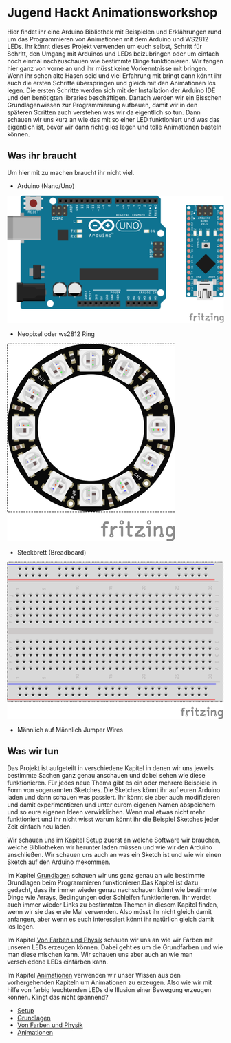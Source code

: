 # Jugend Hackt Animationsworkshop

Hier findet ihr eine Arduino Bibliothek mit Beispielen und Erklährungen rund um das Programmieren von Animationen mit dem Arduino und WS2812 LEDs.
Ihr könnt dieses Projekt verwenden um euch selbst, Schritt für Schritt, den Umgang mit Arduinos und LEDs beizubringen oder um einfach noch einmal nachzuschauen wie bestimmte Dinge funktionieren.
Wir fangen hier ganz von vorne an und ihr müsst keine Vorkenntnisse mit bringen. Wenn ihr schon alte Hasen seid und viel Erfahrung mit bringt dann könnt ihr auch die ersten Schritte überspringen und gleich mit den Animationen los legen.
Die ersten Schritte werden sich mit der Installation der Arduino IDE und den benötigten libraries beschäftigen. Danach werden wir ein Bisschen Grundlagenwissen zur Programmierung aufbauen, damit wir in den späteren Scritten auch verstehen was wir da eigentlich so tun.
Dann schauen wir uns kurz an wie das mit so einer LED funktioniert und was das eigentlich ist, bevor wir dann richtig los legen und tolle Animationen basteln können.

## Was ihr braucht

Um hier mit zu machen braucht ihr nicht viel.

* Arduino (Nano/Uno)

![Arduinos](schematics/arduinos.png)

* Neopixel oder ws2812 Ring

![Breadboard](schematics/neopixel.png)

* Steckbrett (Breadboard)

![Breadboard](schematics/breadboard.png)

* Männlich auf Männlich Jumper Wires

## Was wir tun

Das Projekt ist aufgeteilt in verschiedene Kapitel in denen wir uns jeweils bestimmte Sachen ganz genau anschauen und dabei sehen wie diese funktionieren. Für jedes neue Thema gibt es ein oder mehrere Beispiele in Form von sogenannten Sketches.
Die Sketches könnt ihr auf euren Arduino laden und dann schauen was passiert. Ihr könnt sie aber auch modifizieren und damit experimentieren und unter eurem eigenen Namen abspeichern und so eure eigenen Ideen verwirklichen.
Wenn mal etwas nicht mehr funktioniert und ihr nicht wisst warum könnt ihr die Beispiel Sketches jeder Zeit einfach neu laden.

Wir schauen uns im Kapitel [Setup](doc/Setup.md) zuerst an welche Software wir brauchen, welche Bibliotheken wir herunter laden müssen und wie wir den Arduino anschließen. Wir schauen uns auch an was ein Sketch ist und wie wir einen Sketch auf den Arduino mekommen.

Im Kapitel [Grundlagen](doc/Grundlagen.md) schauen wir uns ganz genau an wie bestimmte Grundlagen beim Programmieren funktionieren.Das Kapitel ist dazu gedacht, dass ihr immer wieder genau nachschauen könnt wie bestimmte Dinge wie Arrays, Bedingungen oder Schleifen funktionieren. Ihr werdet auch immer wieder Links zu bestimmten Themen in diesem Kapitel finden, wenn wir sie das erste Mal verwenden. Also müsst ihr nicht gleich damit anfangen, aber wenn es euch interessiert könnt ihr natürlich gleich damit los legen.

Im Kapitel [Von Farben und Physik](doc/Farben.md) schauen wir uns an wie wir Farben mit unseren LEDs erzeugen können. Dabei geht es um die Grundfarben und wie man diese mischen kann. Wir schauen uns aber auch an wie man verschiedene LEDs einfärben kann.

Im Kapitel [Animationen](doc/Animation.md) verwenden wir unser Wissen aus den vorhergehenden Kapiteln um Animationen zu erzeugen. Also wie wir mit hilfe von farbig leuchtenden LEDs die Illusion einer Bewegung erzeugen können. Klingt das nicht spannend?

* [Setup](doc/Setup.md)
* [Grundlagen](doc/Grundlagen.md)
* [Von Farben und Physik](doc/Farben.md)
* [Animationen](doc/Animation.md)
